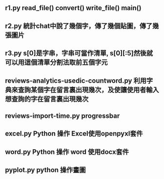 ## r1.py  read_file() convert() write_file()  main()
## r2.py  統計chat中說了幾個字，傳了幾個貼圖，傳了幾張圖片
## r3.py  s[0]是字串，字串可當作清單, s[0][:5]然後就可以用這個清單分割法取前五個字元
## reviews-analytics-usedic-countword.py 利用字典來查詢某個字在留言裏出現幾次，及使讓使用者輸入想查詢的字在留言裏出現幾次
## reviews-import-time.py   progressbar 
## excel.py   Python 操作 Excel使用openpyxl套件
## word.py    Python 操作 word 使用docx套件
## pyplot.py  python 操作畫圖